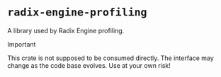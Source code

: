 # `radix-engine-profiling`

A library used by Radix Engine profiling.

> [!IMPORTANT]  
> This crate is not supposed to be consumed directly. The interface may change as the code base evolves. Use at your own risk!